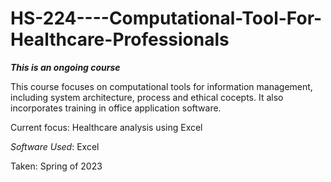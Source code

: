 # HS-224----Computational-Tool-For-Healthcare-Professionals

***This is an ongoing course***

This course focuses on computational tools for information management, including system architecture, process and ethical cocepts. It also incorporates training in office application software. 

Current focus: Healthcare analysis using Excel

*Software Used*: Excel

Taken: Spring of 2023
